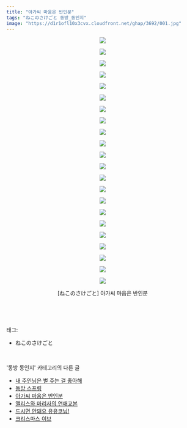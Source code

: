 ```yaml
---
title: "아가씨 마음은 반인분"
tags: "ねこのさけごと 동방_동인지"
image: "https://d1r1ofl10x3cvx.cloudfront.net/ghap/3692/001.jpg"
---
```

<div class="article">
<p style="text-align: center; clear: none; float: none;"><img src="{{ site.imgserver7 }}/ghap/3692/001.jpg"/></p>
<p style="text-align: center; clear: none; float: none;"><img src="{{ site.imgserver7 }}/ghap/3692/002.jpg"/></p>
<p style="text-align: center; clear: none; float: none;"><img src="{{ site.imgserver7 }}/ghap/3692/003.jpg"/></p>
<p style="text-align: center; clear: none; float: none;"><img src="{{ site.imgserver7 }}/ghap/3692/004.jpg"/></p>
<p style="text-align: center; clear: none; float: none;"><img src="{{ site.imgserver7 }}/ghap/3692/005.jpg"/></p>
<p style="text-align: center; clear: none; float: none;"><img src="{{ site.imgserver7 }}/ghap/3692/006.jpg"/></p>
<p style="text-align: center; clear: none; float: none;"><img src="{{ site.imgserver7 }}/ghap/3692/007.jpg"/></p>
<p style="text-align: center; clear: none; float: none;"><img src="{{ site.imgserver7 }}/ghap/3692/008.jpg"/></p>
<p style="text-align: center; clear: none; float: none;"><img src="{{ site.imgserver7 }}/ghap/3692/009.jpg"/></p>
<p style="text-align: center; clear: none; float: none;"><img src="{{ site.imgserver7 }}/ghap/3692/010.jpg"/></p>
<p style="text-align: center; clear: none; float: none;"><img src="{{ site.imgserver7 }}/ghap/3692/011.jpg"/></p>
<p style="text-align: center; clear: none; float: none;"><img src="{{ site.imgserver7 }}/ghap/3692/012.jpg"/></p>
<p style="text-align: center; clear: none; float: none;"><img src="{{ site.imgserver7 }}/ghap/3692/013.jpg"/></p>
<p style="text-align: center; clear: none; float: none;"><img src="{{ site.imgserver7 }}/ghap/3692/014.jpg"/></p>
<p style="text-align: center; clear: none; float: none;"><img src="{{ site.imgserver7 }}/ghap/3692/015.jpg"/></p>
<p style="text-align: center; clear: none; float: none;"><img src="{{ site.imgserver7 }}/ghap/3692/016.jpg"/></p>
<p style="text-align: center; clear: none; float: none;"><img src="{{ site.imgserver7 }}/ghap/3692/017.jpg"/></p>
<p style="text-align: center; clear: none; float: none;"><img src="{{ site.imgserver7 }}/ghap/3692/018.jpg"/></p>
<p style="text-align: center; clear: none; float: none;"><img src="{{ site.imgserver7 }}/ghap/3692/019.jpg"/></p>
<p style="text-align: center; clear: none; float: none;"><img src="{{ site.imgserver7 }}/ghap/3692/020.jpg"/></p>
<p style="text-align: center; clear: none; float: none;"><img src="{{ site.imgserver7 }}/ghap/3692/021.jpg"/></p>
<p style="text-align: center; clear: none; float: none;"><img src="{{ site.imgserver7 }}/ghap/3692/022.jpg"/></p>
<p style="text-align: center; clear: none; float: none;">[ねこのさけごと] 아가씨 마음은 반인분</p>
<p><br/></p>
</div><br/>
<div class="tagTrail">
<p>태그: </p>
<ul>
<li>ねこのさけごと</li>
</ul>
</div><br/>
<div class="another">
<p>'동방 동인지' 카테고리의 다른 글</p>
<ul>
<li><a href="/ghap_3694">내 주인님은 벌 주는 걸 좋아해</a></li>
<li><a href="/ghap_3693">동방 스프링</a></li>
<li><a href="/ghap_3692">아가씨 마음은 반인분</a></li>
<li><a href="/ghap_3691">앨리스와 마리사의 연애교본</a></li>
<li><a href="/ghap_3690">드시면 안돼요 유유코님!</a></li>
<li><a href="/ghap_3689">크리스마스 이브</a></li>
</ul>
</div><br/>
<div class="cb_module cb_fluid">
<div class="cb_wrt cb_profile">
</div><!-- commentList close -->
</div><br/>
